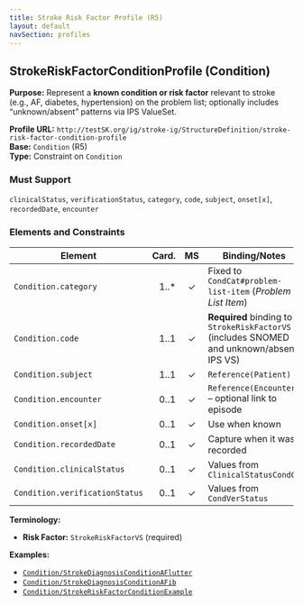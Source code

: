 ```yaml
---
title: Stroke Risk Factor Profile (R5)
layout: default
navSection: profiles
---
```

## StrokeRiskFactorConditionProfile (Condition)

**Purpose:** Represent a **known condition or risk factor** relevant to stroke (e.g., AF, diabetes, hypertension) on the problem list; optionally includes “unknown/absent” patterns via IPS ValueSet.

**Profile URL:** `http://testSK.org/ig/stroke-ig/StructureDefinition/stroke-risk-factor-condition-profile`  
**Base:** `Condition` (R5)  
**Type:** Constraint on `Condition`

### Must Support
`clinicalStatus`, `verificationStatus`, `category`, `code`, `subject`, `onset[x]`, `recordedDate`, `encounter`

### Elements and Constraints

| Element | Card. | MS | Binding/Notes |
|---|---:|:---:|---|
| `Condition.category` | 1..* | ✓ | Fixed to `CondCat#problem-list-item` (*Problem List Item*) |
| `Condition.code` | 1..1 | ✓ | **Required** binding to `StrokeRiskFactorVS` (includes SNOMED and unknown/absent IPS VS) |
| `Condition.subject` | 1..1 | ✓ | `Reference(Patient)` |
| `Condition.encounter` | 0..1 | ✓ | `Reference(Encounter)` – optional link to episode |
| `Condition.onset[x]` | 0..1 | ✓ | Use when known |
| `Condition.recordedDate` | 0..1 | ✓ | Capture when it was recorded |
| `Condition.clinicalStatus` | 0..1 | ✓ | Values from `ClinicalStatusCondCS` |
| `Condition.verificationStatus` | 0..1 | ✓ | Values from `CondVerStatus` |

**Terminology:**
- **Risk Factor:** `StrokeRiskFactorVS` (required)

**Examples:**
- [`Condition/StrokeDiagnosisConditionAFlutter`](../examples/Condition-StrokeDiagnosisConditionAFlutter.json)  
- [`Condition/StrokeDiagnosisConditionAFib`](../examples/Condition-StrokeDiagnosisConditionAFib.json)  
- [`Condition/StrokeRiskFactorConditionExample`](../examples/Condition-StrokeRiskFactorConditionExample.json)


